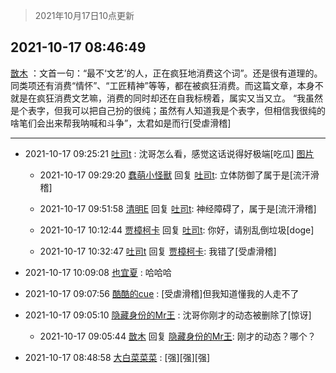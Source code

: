 > 2021年10月17日10点更新
<link rel="stylesheet" href="https://cdn.jsdelivr.net/gh/taotie6/sampleJSON@main/css/photo_show.css">
<meta name="referrer" content="no-referrer" />


 ## 2021-10-17 08:46:49 

 [㪚木](https://www.coolapk.com/feed/30742870?shareKey=MmM4ODM0MDFmZDRjNjE2YjgwMjQ~) ：文首一句：“最不‘文艺’的人，正在疯狂地消费这个词”。还是很有道理的。
同类项还有消费“情怀”、“工匠精神”等等，都在被疯狂消费。而这篇文章，本身不就是在疯狂消费文艺嘛，消费的同时却还在自我标榜着，属实又当又立。
“我虽然是个表字，但我可以把自己扮的很纯；虽然有人知道我是个表字<!--break-->，但相信我很纯的啥笔们会出来帮我呐喊和斗争”，太君如是而行[受虐滑稽] 

<div class="album">
</div>

 ------- 

- 2021-10-17 09:25:21 [吐司t](uid=3079076) : 沈哥怎么看，感觉这话说得好极端[吃瓜] [图片](http://image.coolapk.com/feed/2021/1017/09/3079076_7ed9b638_3920_8207@1080x1047.jpeg)

    - 2021-10-17 09:29:20 [蠢萌小怪獸](uid=2786281) 回复 [吐司t](uid=3079076): 立体防御了属于是[流汗滑稽] 

    - 2021-10-17 09:51:58 [清明E](uid=1792072) 回复 [吐司t](uid=3079076): 神经障碍了，属于是[流汗滑稽] 

    - 2021-10-17 10:12:44 [贾樟柯卡](uid=4286768) 回复 [吐司t](uid=3079076): 你好，请别乱倒垃圾[doge] 

    - 2021-10-17 10:32:47 [吐司t](uid=3079076) 回复 [贾樟柯卡](uid=4286768): 我错了[受虐滑稽] 

- 2021-10-17 10:09:08 [也宜夏](uid=525398) : 哈哈哈 

- 2021-10-17 09:07:56 [酷酷的cue](uid=2882563) : [受虐滑稽]但我知道懂我的人走不了 

- 2021-10-17 09:05:10 [隐藏身份的Mr王](uid=6148153) : 沈哥你刚才的动态被删除了[惊讶] 

    - 2021-10-17 09:05:44 [㪚木](uid=1081091) 回复 [隐藏身份的Mr王](uid=6148153): 刚才的动态？哪个？ 

- 2021-10-17 08:48:58 [大白菜菜菜](uid=2081020) : [强][强][强] 

